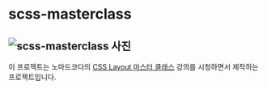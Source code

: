 # scss-masterclass

## ![scss-masterclass 사진](https://d1telmomo28umc.cloudfront.net/media/public/thumbnails/masterclassThumbnail_uJ2rq9C.jpg)

이 프로젝트는 노마드코다의 [CSS Layout 마스터 클래스](https://nomadcoders.co/css-layout-masterclass/) 강의를 시청하면서 제작하는 프로젝트입니다.
